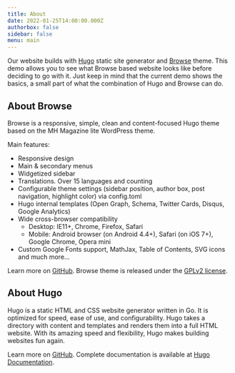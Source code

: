 ```yaml
---
title: About
date: 2022-01-25T14:00:00.000Z
authorbox: false
sidebar: false
menu: main
---
```


Our website builds with [Hugo](https://gohugo.io/) static site generator and
[Browse](https://github.com/onweru/browse) theme. This demo allows you to see what Browse based website looks like
before deciding to go with it. Just keep in mind that the current demo shows the basics, a small part of what the
combination of Hugo and Browse can do.

## About Browse

Browse is a responsive, simple, clean and content-focused Hugo theme based on the MH Magazine lite WordPress theme.

Main features:

* Responsive design
* Main & secondary menus
* Widgetized sidebar
* Translations. Over 15 languages and counting
* Configurable theme settings (sidebar position, author box, post navigation, highlight color) via config.toml
* Hugo internal templates (Open Graph, Schema, Twitter Cards, Disqus, Google Analytics)
* Wide cross-browser compatibility
  * Desktop: IE11+, Chrome, Firefox, Safari
  * Mobile: Android browser (on Android 4.4+), Safari (on iOS 7+), Google Chrome, Opera mini
* Custom Google Fonts support, MathJax, Table of Contents, SVG icons and much more…

Learn more on [GitHub](https://github.com/onweru/browse). Browse theme is released under the
[GPLv2 license](https://github.com/onweru/browse/blob/master/LICENSE.md).

## About Hugo

Hugo is a static HTML and CSS website generator written in Go. It is optimized for speed, ease of use, and
configurability. Hugo takes a directory with content and templates and renders them into a full HTML website. With its
amazing speed and flexibility, Hugo makes building websites fun again.

Learn more on [GitHub](https://github.com/gohugoio/hugo). Complete documentation is available at
[Hugo Documentation](https://gohugo.io/getting-started/).
